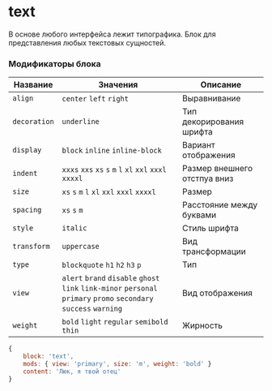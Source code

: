 # text

В основе любого интерфейса лежит типографика. Блок для представления любых текстовых сущностей.

### Модификаторы блока

| Название | Значения | Описание |
| -------- | -------- | -------- |
| `align` | `center` `left` `right` | Выравнивание |
| `decoration` | `underline` | Тип декорирования шрифта |
| `display` | `block` `inline` `inline-block` | Вариант отображения |
| `indent` | `xxxs` `xxs` `xs` `s` `m` `l` `xl` `xxl` `xxxl` `xxxxl` | Размер внешнего отстпуа вниз |
| `size`  | `xs` `s` `m` `l` `xl` `xxl` `xxxl` `xxxxl`| Размер |
| `spacing` | `xs` `s` `m` | Расстояние между буквами |
| `style` | `italic` | Стиль шрифта |
| `transform` | `uppercase` | Вид трансформации |
| `type` | `blockquote` `h1` `h2` `h3` `p` | Тип |
| `view` | `alert` `brand` `disable` `ghost` `link` `link-minor` `personal` `primary` `promo` `secondary` `success` `warning` | Вид отображения |
| `weight` | `bold` `light` `regular` `semibold` `thin` | Жирность |

```js
{
	block: 'text',
	mods: { view: 'primary', size: 'm', weight: 'bold' }
	content: 'Люк, я твой отец'
}
```
